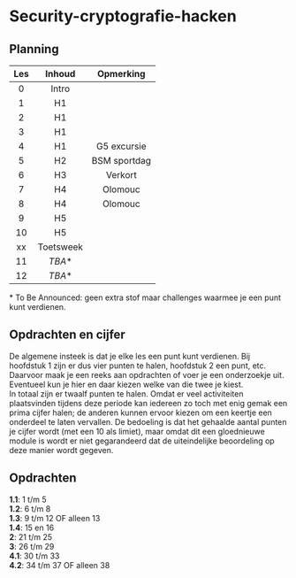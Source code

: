 # Security-cryptografie-hacken

## Planning
|Les |Inhoud |Opmerking |
|:--:|:-----:|:--------:|
|0   |Intro  |          |
|1   |H1     |          |
|2   |H1     |          |
|3   |H1     |          |
|4   |H1     |G5 excursie|
|5   |H2     |BSM sportdag|
|6   |H3     |Verkort   |
|7   |H4     |Olomouc   |
|8   |H4     |Olomouc   |
|9   |H5     |          |
|10  |H5     |          |
|xx  |Toetsweek|        |
|11  |*TBA*\*|          |
|12  |*TBA*\*|          |

\* To Be Announced: geen extra stof maar challenges waarmee je een punt kunt verdienen.

## Opdrachten en cijfer
De algemene insteek is dat je elke les een punt kunt verdienen. Bij hoofdstuk 1 zijn er dus vier punten te halen, hoofdstuk 2 een punt, etc.  
Daarvoor maak je een reeks aan opdrachten of voer je een onderzoekje uit. Eventueel kun je hier en daar kiezen welke van die twee je kiest.  
In totaal zijn er twaalf punten te halen. Omdat er veel activiteiten plaatsvinden tijdens deze periode kan iedereen zo toch met enig gemak een prima cijfer halen; de anderen kunnen ervoor kiezen om een keertje een onderdeel te laten vervallen. De bedoeling is dat het gehaalde aantal punten je cijfer wordt (met een 10 als limiet), maar omdat dit een gloednieuwe module is wordt er niet gegarandeerd dat de uiteindelijke beoordeling op deze manier wordt gegeven.

## Opdrachten
**1.1**: 1 t/m 5  
**1.2**: 6 t/m 8  
**1.3**: 9 t/m 12 OF alleen 13  
**1.4**: 15 en 16  
**2**: 21 t/m 25  
**3**: 26 t/m 29  
**4.1**: 30 t/m 33  
**4.2**: 34 t/m 37 OF alleen 38  
